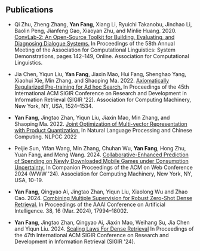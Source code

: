 ## Publications

- Qi Zhu, Zheng Zhang, **Yan Fang**, Xiang Li, Ryuichi Takanobu, Jinchao Li, Baolin Peng, Jianfeng Gao, Xiaoyan Zhu, and Minlie Huang. 2020. [ConvLab-2: An Open-Source Toolkit for Building, Evaluating, and Diagnosing Dialogue Systems.](https://aclanthology.org/2020.acl-demos.19/) In Proceedings of the 58th Annual Meeting of the Association for Computational Linguistics: System Demonstrations, pages 142–149, Online. Association for Computational Linguistics.
    
    <!-- [PDF](https://aclanthology.org/2020.acl-demos.19.pdf) -->

- Jia Chen, Yiqun Liu, **Yan Fang**, Jiaxin Mao, Hui Fang, Shenghao Yang, Xiaohui Xie, Min Zhang, and Shaoping Ma. 2022. [Axiomatically Regularized Pre-training for Ad hoc Search.](https://dl.acm.org/doi/abs/10.1145/3477495.3531943) In Proceedings of the 45th International ACM SIGIR Conference on Research and Development in Information Retrieval (SIGIR '22). Association for Computing Machinery, New York, NY, USA, 1524–1534. 

- **Yan Fang**, Jingtao Zhan, Yiqun Liu, Jiaxin Mao, Min Zhang, and Shaoping Ma. 2022. [Joint Optimization of Multi-vector Representation with Product Quantization.](https://link.springer.com/chapter/10.1007/978-3-030-93584-8_13) In Natural Language Processing and Chinese Computing. NLPCC 2022

- Peijie Sun, Yifan Wang, Min Zhang, Chuhan Wu, **Yan Fang**, Hong Zhu, Yuan Fang, and Meng Wang. 2024. [Collaborative-Enhanced Prediction of Spending on Newly Downloaded Mobile Games under Consumption Uncertainty.](https://doi.org/10.1145/3589335.3648297) In Companion Proceedings of the ACM on Web Conference 2024 (WWW '24). Association for Computing Machinery, New York, NY, USA, 10–19. 

- **Yan Fang**, Qingyao Ai, Jingtao Zhan, Yiqun Liu, Xiaolong Wu and Zhao Cao. 2024. [Combining Multiple Supervision for Robust Zero-Shot Dense Retrieval.](https://ojs.aaai.org/index.php/AAAI/article/view/29755) In Proceedings of the AAAI Conference on Artificial Intelligence. 38, 16 (Mar. 2024), 17994–18002.

- **Yan Fang**, Jingtao Zhan, Qingyao Ai, Jiaxin Mao, Weihang Su, Jia Chen and Yiqun Liu. 2024. [Scaling Laws For Dense Retrieval](https://arxiv.org/abs/2403.18684) In Proceedings of the 47th International ACM SIGIR Conference on Research and Development in Information Retrieval (SIGIR '24). 

&nbsp; &nbsp;
